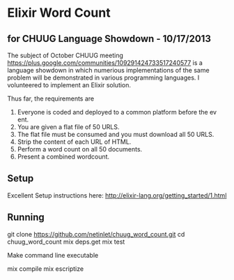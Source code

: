 # Elixir Word Count 
## for CHUUG Language Showdown - 10/17/2013

The subject of October CHUUG meeting https://plus.google.com/communities/109291424733517240577 is a language showdown in which numerious implementations of the same problem will be demonstrated in various programming languages.  I volunteered to implement an Elixir solution.

Thus far, the requirements are

 1. Everyone is coded and deployed to a common platform before the ev ent.
 2. You are given a flat file of 50 URLS.
 3. The flat file must be consumed and you must download all 50 URLS.
 4. Strip the content of each URL of HTML.
 5. Perform a word count on all 50 documents.
 6. Present a combined wordcount.

## Setup

Excellent Setup instructions here: http://elixir-lang.org/getting_started/1.html

## Running

git clone https://github.com/netinlet/chuug_word_count.git
cd chuug_word_count
mix deps.get
mix test

Make command line executable

mix compile
mix escriptize




